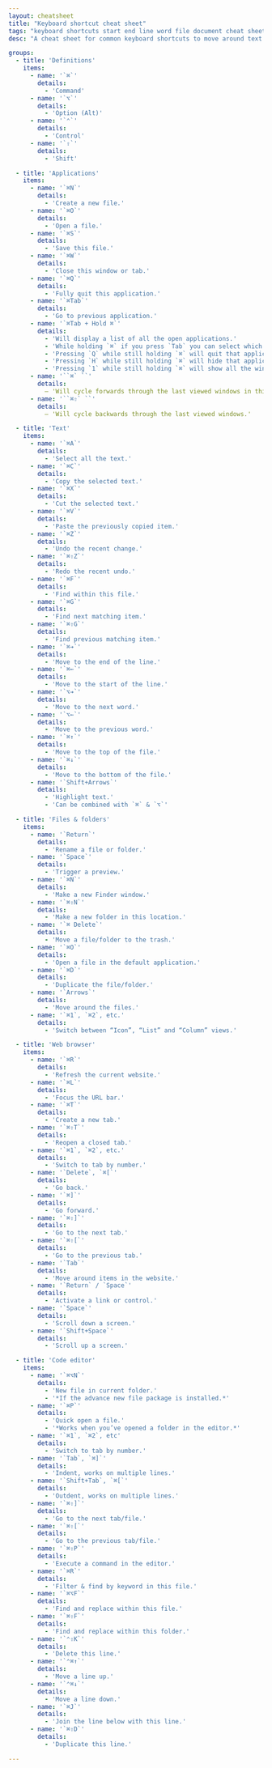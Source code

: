 ```yaml
---
layout: cheatsheet
title: "Keyboard shortcut cheat sheet"
tags: "keyboard shortcuts start end line word file document cheat sheet"
desc: "A cheat sheet for common keyboard shortcuts to move around text and applications on your Mac."

groups:
  - title: 'Definitions'
    items:
      - name: '`⌘`'
        details:
          - 'Command'
      - name: '`⌥`'
        details:
          - 'Option (Alt)'
      - name: '`⌃`'
        details:
          - 'Control'
      - name: '`⇧`'
        details:
          - 'Shift'

  - title: 'Applications'
    items:
      - name: '`⌘N`'
        details:
          - 'Create a new file.'
      - name: '`⌘O`'
        details:
          - 'Open a file.'
      - name: '`⌘S`'
        details:
          - 'Save this file.'
      - name: '`⌘W`'
        details:
          - 'Close this window or tab.'
      - name: '`⌘Q`'
        details:
          - 'Fully quit this application.'
      - name: '`⌘Tab`'
        details:
          - 'Go to previous application.'
      - name: '`⌘Tab + Hold ⌘`'
        details:
          - 'Will display a list of all the open applications.'
          - 'While holding `⌘` if you press `Tab` you can select which app to view.'
          - 'Pressing `Q` while still holding `⌘` will quit that application in the background.'
          - 'Pressing `H` while still holding `⌘` will hide that application.'
          - 'Pressing `1` while still holding `⌘` will show all the windows open for that app.'
      - name: '``⌘` ``'
        details:
          — 'Will cycle forwards through the last viewed windows in this application.'
      - name: '``⌘⇧` ``'
        details:
          — 'Will cycle backwards through the last viewed windows.'

  - title: 'Text'
    items:
      - name: '`⌘A`'
        details:
          - 'Select all the text.'
      - name: '`⌘C`'
        details:
          - 'Copy the selected text.'
      - name: '`⌘X`'
        details:
          - 'Cut the selected text.'
      - name: '`⌘V`'
        details:
          - 'Paste the previously copied item.'
      - name: '`⌘Z`'
        details:
          - 'Undo the recent change.'
      - name: '`⌘⇧Z`'
        details:
          - 'Redo the recent undo.'
      - name: '`⌘F`'
        details:
          - 'Find within this file.'
      - name: '`⌘G`'
        details:
          - 'Find next matching item.'
      - name: '`⌘⇧G`'
        details:
          - 'Find previous matching item.'
      - name: '`⌘➔`'
        details:
          - 'Move to the end of the line.'
      - name: '`⌘←`'
        details:
          - 'Move to the start of the line.'
      - name: '`⌥➔`'
        details:
          - 'Move to the next word.'
      - name: '`⌥←`'
        details:
          - 'Move to the previous word.'
      - name: '`⌘↑`'
        details:
          - 'Move to the top of the file.'
      - name: '`⌘↓`'
        details:
          - 'Move to the bottom of the file.'
      - name: '`Shift+Arrows`'
        details:
          - 'Highlight text.'
          - 'Can be combined with `⌘` & `⌥`'

  - title: 'Files & folders'
    items:
      - name: '`Return`'
        details:
          - 'Rename a file or folder.'
      - name: '`Space`'
        details:
          - 'Trigger a preview.'
      - name: '`⌘N`'
        details:
          - 'Make a new Finder window.'
      - name: '`⌘⇧N`'
        details:
          - 'Make a new folder in this location.'
      - name: '`⌘ Delete`'
        details:
          - 'Move a file/folder to the trash.'
      - name: '`⌘O`'
        details:
          - 'Open a file in the default application.'
      - name: '`⌘D`'
        details:
          - 'Duplicate the file/folder.'
      - name: '`Arrows`'
        details:
          - 'Move around the files.'
      - name: '`⌘1`, `⌘2`, etc.'
        details:
          - 'Switch between “Icon”, “List” and “Column” views.'

  - title: 'Web browser'
    items:
      - name: '`⌘R`'
        details:
          - 'Refresh the current website.'
      - name: '`⌘L`'
        details:
          - 'Focus the URL bar.'
      - name: '`⌘T`'
        details:
          - 'Create a new tab.'
      - name: '`⌘⇧T`'
        details:
          - 'Reopen a closed tab.'
      - name: '`⌘1`, `⌘2`, etc.'
        details:
          - 'Switch to tab by number.'
      - name: '`Delete`, `⌘[`'
        details:
          - 'Go back.'
      - name: '`⌘]`'
        details:
          - 'Go forward.'
      - name: '`⌘⇧]`'
        details:
          - 'Go to the next tab.'
      - name: '`⌘⇧[`'
        details:
          - 'Go to the previous tab.'
      - name: '`Tab`'
        details:
          - 'Move around items in the website.'
      - name: '`Return` / `Space`'
        details:
          - 'Activate a link or control.'
      - name: '`Space`'
        details:
          - 'Scroll down a screen.'
      - name: '`Shift+Space`'
        details:
          - 'Scroll up a screen.'

  - title: 'Code editor'
    items:
      - name: '`⌘⌥N`'
        details:
          - 'New file in current folder.'
          - '*If the advance new file package is installed.*'
      - name: '`⌘P`'
        details:
          - 'Quick open a file.'
          - '*Works when you’ve opened a folder in the editor.*'
      - name: '`⌘1`, `⌘2`, etc'
        details:
          - 'Switch to tab by number.'
      - name: '`Tab`, `⌘]`'
        details:
          - 'Indent, works on multiple lines.'
      - name: '`Shift+Tab`, `⌘[`'
        details:
          - 'Outdent, works on multiple lines.'
      - name: '`⌘⇧]`'
        details:
          - 'Go to the next tab/file.'
      - name: '`⌘⇧[`'
        details:
          - 'Go to the previous tab/file.'
      - name: '`⌘⇧P`'
        details:
          - 'Execute a command in the editor.'
      - name: '`⌘R`'
        details:
          - 'Filter & find by keyword in this file.'
      - name: '`⌘⌥F`'
        details:
          - 'Find and replace within this file.'
      - name: '`⌘⇧F`'
        details:
          - 'Find and replace within this folder.'
      - name: '`⌃⇧K`'
        details:
          - 'Delete this line.'
      - name: '`⌃⌘↑`'
        details:
          - 'Move a line up.'
      - name: '`⌃⌘↓`'
        details:
          - 'Move a line down.'
      - name: '`⌘J`'
        details:
          - 'Join the line below with this line.'
      - name: '`⌘⇧D`'
        details:
          - 'Duplicate this line.'

---
```

